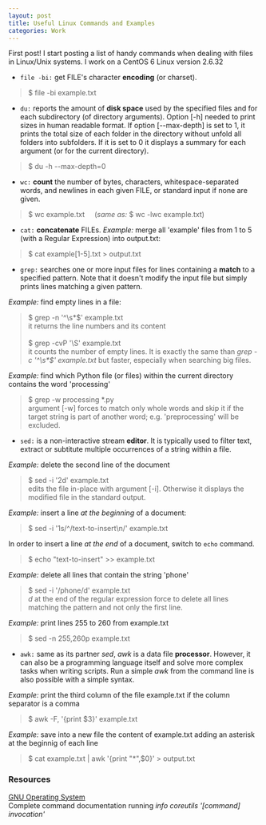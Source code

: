```yaml
---
layout: post
title: Useful Linux Commands and Examples
categories: Work
---
```


First post! I start posting a list of handy commands when dealing with files in Linux/Unix systems. 
I work on a CentOS 6 Linux version 2.6.32

- `file -bi:` get FILE's character **encoding** (or charset).
> $ file -bi example.txt

- `du:` reports the amount of **disk space** used by the specified files and for each subdirectory (of directory arguments). Option [-h] needed to print sizes in human readable format. If option [--max-depth] is set to 1, it prints the total size of each folder in the directory without unfold all folders into subfolders. If it is set to 0 it displays a summary for each argument (or for the current directory). 
> $ du -h --max-depth=0 

- `wc:` **count** the number of bytes, characters, whitespace-separated words, and newlines in each given FILE, or standard input if none are given.
> $ wc example.txt &nbsp;&nbsp;&nbsp; (*same as:* $ wc -lwc example.txt)

- `cat:` **concatenate** FILEs. 
*Example:* merge all 'example' files from 1 to 5 (with a Regular Expression) into output.txt:
> $ cat example[1-5].txt > output.txt

- `grep:` searches one or more input files for lines containing a **match** to a specified pattern. Note that it doesn't modify the input file but simply prints lines matching a given pattern.

*Example:* find empty lines in a file:
> $ grep -n '^\s*$' example.txt <br /> it returns the line numbers and its content <br /><br />
> $ grep -cvP '\S' example.txt <br /> it counts the number of empty lines. It is exactly the same than <em>grep -c '^\s*$' example.txt</em> but faster, especially when searching big files.

*Example:* find which Python file (or files) within the current directory contains the word 'processing' 
> $ grep -w processing *.py <br /> argument [-w] forces to match only whole words and skip it if the target string is part of another word; e.g. 'preprocessing' will be excluded.

- `sed:` is a non-interactive stream **editor**. It is typically used to filter text, extract or subtitute multiple occurrences of a string within a file.

*Example:* delete the second line of the document
> $ sed -i '2d' example.txt <br /> edits the file in-place with argument [-i]. Otherwise it displays the modified file in the standard output. 

*Example:* insert a line *at the beginning* of a document:
> $ sed -i '1s/^/text-to-insert\n/' example.txt

In order to insert a line *at the end* of a document, switch to `echo` command. 
> $ echo "text-to-insert" >> example.txt

*Example:* delete all lines that contain the string 'phone' 
> $ sed -i '/phone/d' example.txt <br /> *d* at the end of the regular expression force to delete all lines matching the pattern and not only the first line.

*Example:* print lines 255 to 260 from example.txt
> $ sed -n 255,260p example.txt 

- `awk:` same as its partner *sed*, *awk* is a data file **processor**. However, it can also be a programming language itself and solve more complex tasks when writing scripts. Run a simple *awk* from the command line is also possible with a simple syntax. 

*Example:* print the third column of the file example.txt if the column separator is a comma
> $ awk -F, '{print $3}' example.txt

*Example:* save into a new file the content of example.txt adding an asterisk at the beginnig of each line
> $ cat example.txt \| awk '{print "*",$0}' > output.txt


### Resources
[GNU Operating System](https://www.gnu.org/software/) <br />
Complete command documentation running *info coreutils '[command] invocation'* 
